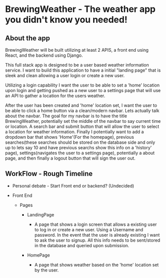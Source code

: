 # BrewingWeather - The weather app you didn't know you needed!

## About the app
BrewingWeather will be built utilizing at least 2 APIS, a front end using React, and the backend using Django.

This full stack app is designed to be a user based weather information service. I want to build this application to have a initial "landing page" that is sleek and clean allowing a user login or create a new user.

Utilizing a login capability I want the user to be able to set a 'home' location upon login and getting pushed as a new user to a settings page that will use an API to gather a location for the users weather. 

After the user has been created and 'home' location set, I want the user to be able to click a home button via a clean/modern navbar. Lets actually talk about the navbar. The goal for my navbar is to have the title BrewingWeather, potentially set the middle of the navbar to say current time or location. A search bar and submit button that will allow the user to select a location for weather information. Finally I potentially want to add a dropdown bar that shows 'Home'(For the homepage), previous searches(these searches should be stored on the database side and only up to lets say 10 and have previous searchs show this info on a 'history' page), settings(navigates the user to a settings page), potentially a about page, and then finally a logout button that will sign the user out.


## WorkFlow - Rough Timeline

- Personal debate - Start Front end or backend? (Undecided)

- Front End 
  - Pages
    - LandingPage 
        - A page that shows a login screen that allows a existing user to log in or create a new user. Using a Username and password. In the event that the user is already existing I want to ask the user to signup. All this info needs to be sent/stored in the database and queried upon submission.

    - HomePage
        - A page that shows weather based on the 'home' location set by the user.